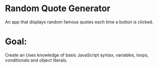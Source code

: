 # Random Quote Generator
 An app that displays random famous quotes each time a button is clicked.

 # Goal:
 Create an Uses knowledge of basic JavaScript syntax, variables, loops, conditionals and object literals.
